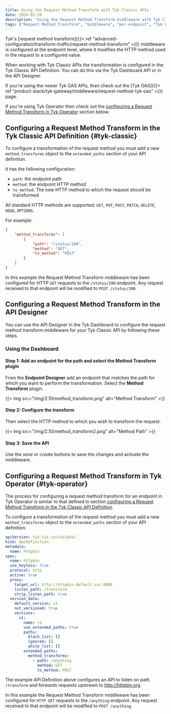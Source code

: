 ```yaml
---
title: Using the Request Method Transform with Tyk Classic APIs
date: 2024-01-20
description: "Using the Request Method Transform middleware with Tyk Classic APIs"
tags: ["Request Method Transform", "middleware", "per-endpoint", "Tyk Classic"]
---
```


Tyk's [request method transform]({{< ref "advanced-configuration/transform-traffic/request-method-transform" >}}) middleware is configured at the endpoint level, where it modifies the HTTP method used in the request to a configured value.

When working with Tyk Classic APIs the transformation is configured in the Tyk Classic API Definition. You can do this via the Tyk Dashboard API or in the API Designer.

If you're using the newer Tyk OAS APIs, then check out the [Tyk OAS]({{< ref "product-stack/tyk-gateway/middleware/request-method-tyk-oas" >}}) page.

If you're using Tyk Operator then check out the [configuring a Request Method Transform in Tyk Operator](#tyk-operator) section below.

## Configuring a Request Method Transform in the Tyk Classic API Definition {#tyk-classic}

To configure a transformation of the request method you must add a new `method_transforms` object to the `extended_paths` section of your API definition.

It has the following configuration:
- `path`: the endpoint path
- `method`: the endpoint HTTP method
- `to_method`: The new HTTP method to which the request should be transformed

All standard HTTP methods are supported: `GET`, `PUT`, `POST`, `PATCH`, `DELETE`, `HEAD`, `OPTIONS`.

For example:
```json
{
    "method_transforms": [
        {
            "path": "/status/200",
            "method": "GET",
            "to_method": "POST"
        }
    ]
}
```

In this example the Request Method Transform middleware has been configured for HTTP `GET` requests to the `/status/200` endpoint. Any request received to that endpoint will be modified to `POST /status/200`.

## Configuring a Request Method Transform in the API Designer

You can use the API Designer in the Tyk Dashboard to configure the request method transform middleware for your Tyk Classic API by following these steps.

### Using the Dashboard

#### Step 1: Add an endpoint for the path and select the Method Transform plugin

From the **Endpoint Designer** add an endpoint that matches the path for which you want to perform the transformation. Select the **Method Transform** plugin.

{{< img src="/img/2.10/method_transform.png" alt="Method Transform" >}}

#### Step 2: Configure the transform

Then select the HTTP method to which you wish to transform the request.

{{< img src="/img/2.10/method_transform2.png" alt="Method Path" >}}

#### Step 3: Save the API

Use the *save* or *create* buttons to save the changes and activate the middleware.

## Configuring a Request Method Transform in Tyk Operator {#tyk-operator}

The process for configuring a request method transform for an endpoint in Tyk Operator is similar to that defined in section [configuring a Request Method Transform in the Tyk Classic API Definition](#tyk-classic).

To configure a transformation of the request method you must add a new `method_transforms` object to the `extended_paths` section of your API definition:

```yaml {linenos=true, linenostart=1}
apiVersion: tyk.tyk.io/v1alpha1
kind: ApiDefinition
metadata:
  name: httpbin
spec:
  name: httpbin
  use_keyless: true
  protocol: http
  active: true
  proxy:
    target_url: http://httpbin.default.svc:8000
    listen_path: /transform
    strip_listen_path: true
  version_data:
    default_version: v1
    not_versioned: true
    versions:
      v1:
        name: v1
        use_extended_paths: true
        paths:
          black_list: []
          ignored: []
          white_list: []
        extended_paths:
          method_transforms:
            - path: /anything
              method: GET
              to_method: POST
```

The example API Definition above configures an API to listen on path `/transform` and forwards requests upstream to http://httpbin.org.

In this example the Request Method Transform middleware has been configured for `HTTP GET` requests to the `/anything` endpoint. Any request received to that endpoint will be modified to `POST /anything`.
